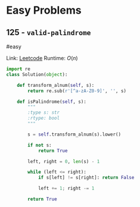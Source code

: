 
# Easy Problems

## 125 - `valid-palindrome`

#easy 

Link: [Leetcode](https://leetcode.com/problems/valid-palindrome/solutions)
Runtime: $O(n)$

```python
import re
class Solution(object):

    def transform_alnum(self, s):
        return re.sub(r'[^a-zA-Z0-9]', '', s)

    def isPalindrome(self, s):
        """
        :type s: str
        :rtype: bool
        """

        s = self.transform_alnum(s).lower()

        if not s:
            return True

        left, right = 0, len(s) - 1

        while (left <= right):
            if s[left] != s[right]: return False

            left += 1; right -= 1

        return True
```
